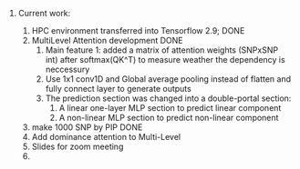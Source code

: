 1. Current work:

   1. HPC environment transferred into Tensorflow 2.9; DONE
   2. MultiLevel Attention development DONE
      1. Main feature 1: added a matrix of attention weights (SNPxSNP int) after softmax(QK^T) to measure weather the dependency is neccessury
      2. Use 1x1 conv1D and Global average pooling instead of flatten and fully connect layer to generate outputs
      3. The prediction section was changed into a double-portal section:
         1.  A linear one-layer MLP section to predict linear component 
         2.  A non-linear MLP section to predict non-linear component 
   3. make 1000 SNP by PIP DONE
   4. Add dominance attention to Multi-Level
   5. Slides for zoom meeting
   6. 